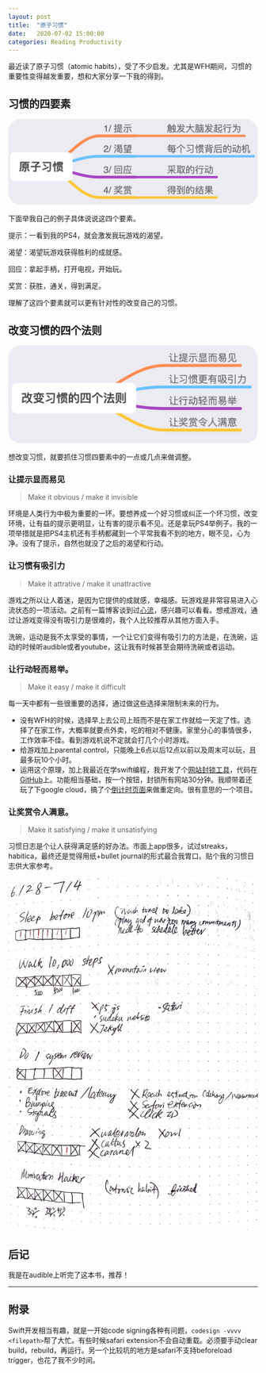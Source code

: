 ```yaml
---
layout: post
title:  "原子习惯"
date:   2020-07-02 15:00:00
categories: Reading Productivity
---
```


最近读了原子习惯（atomic habits），受了不少启发。尤其是WFH期间，习惯的重要性变得越发重要，想和大家分享一下我的得到。

## 习惯的四要素

<img
  src="/assets/atomic-habits.png"
  alt="Atomic Habits"
  class="responsive"
  width="700"
  style="border-radius: 25px"
/>

下面举我自己的例子具体说说这四个要素。

提示：一看到我的PS4，就会激发我玩游戏的渴望。

渴望：渴望玩游戏获得胜利的成就感。

回应：拿起手柄，打开电视，开始玩。

奖赏：获胜，通关，得到满足。

理解了这四个要素就可以更有针对性的改变自己的习惯。

## 改变习惯的四个法则

<img
  src="/assets/atomic-habits-laws.png"
  alt="Atomic Habits"
  class="responsive"
  width="700"
  style="border-radius: 25px"
/>

想改变习惯，就要抓住习惯四要素中的一点或几点来做调整。

### 让提示显而易见

> Make it obvious / make it invisible

环境是人类行为中极为重要的一环。要想养成一个好习惯或纠正一个坏习惯，改变环境，让有益的提示更明显，让有害的提示看不见。还是拿玩PS4举例子。我的一项举措就是把PS4主机还有手柄都藏到一个平常我看不到的地方，眼不见，心为净。没有了提示，自然也就没了之后的渴望和行动。

### 让习惯有吸引力

> Make it attrative / make it unattractive

游戏之所以让人着迷，是因为它提供的成就感，幸福感。玩游戏是非常容易进入心流状态的一项活动。之前有一篇博客谈到过[心流](http://www.wwei10.com/arts/2020/06/30/procreate/)，感兴趣可以看看。想戒游戏，通过让游戏变得没有吸引力是很难的，我个人比较推荐从其他方面入手。

洗碗，运动是我不太享受的事情，一个让它们变得有吸引力的方法是，在洗碗，运动的时候听audible或者youtube，这让我有时候甚至会期待洗碗或者运动。

### 让行动轻而易举。

> Make it easy / make it difficult

每一天中都有一些很重要的选择，通过做这些选择来限制未来的行为。
- 没有WFH的时候，选择早上去公司上班而不是在家工作就给一天定了性。选择了在家工作，大概率就要点外卖，吃的相对不健康。家里分心的事情很多，工作效率不佳。看到游戏机说不定就会打几个小时游戏。
- 给游戏加上parental control，只能晚上6点以后12点以前以及周末可以玩，且最多玩10个小时。
- 运用这个原理，加上我最近在学swift编程，我开发了个[网站封锁工具](https://github.com/wwei10/BlockSite)，代码在[GitHub](https://github.com/wwei10/BlockSite)上。功能相当基础，按一个按钮，封锁所有网站30分钟。我顺带着还玩了下google cloud，搞了个[倒计时页面](https://blocksite-gcloud-app.wl.r.appspot.com)来做重定向。很有意思的一个项目。


### 让奖赏令人满意。

> Make it satisfying / make it unsatisfying

习惯日志是个让人获得满足感的好办法。市面上app很多，试过streaks，habitica，最终还是觉得用纸+bullet journal的形式最合我胃口。贴个我的习惯日志供大家参考。

<img
  src="/assets/habit-tracker.jpg"
  alt="Habit Tracker"
  class="responsive"
  width="700"
  style="border-radius: 25px"
/>

## 后记

我是在audible上听完了这本书，推荐！


----------------

## 附录

Swift开发相当有趣，就是一开始code signing各种有问题，`codesign -vvvv <filepath>`帮了大忙。有些时候safari extension不会自动重载。必须要手动clear build，rebuild，再运行。另一个比较坑的地方是safari不支持beforeload trigger，也花了我不少时间。